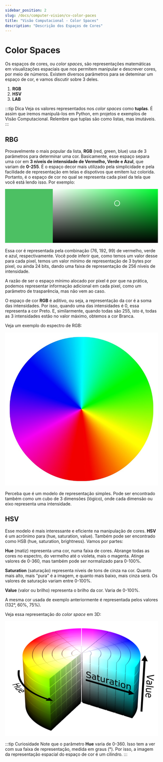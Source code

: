 ```yaml
---
sidebar_position: 2
slug: /docs/computer-vision/cv-color-paces
title: "Visão Computacional - Color Spaces"
description: "Descrição dos Espaços de Cores"
---
```


# Color Spaces

Os espaços de cores, ou *color spaces*, são representações matemáticas em visualizações espaciais que nos permitem manipular e
descrever cores, por meio de números. Existem diversos parâmetros para se deteminar um espaço de cor, e vamos discutir sobre 3 deles.

1. **RGB**
2. **HSV**
3. **LAB**

:::tip Dica
Veja os valores representados nos *color spaces* como **tuplas**. É assim que iremos manipulá-los em Python, em projetos e exemplos de Visão Computacional.
Relembre que tuplas são como listas, mas imutáveis. 
:::

## RBG 

Provavelmente o mais popular da lista, **RGB** (red, green, blue) usa de 3 parâmetros para determinar uma cor. Basicamente, esse espaço separa
uma cor em **3 níveis de intensidade de Vermelho, Verde e Azul**, que variam de **0-255**. É o espaço decor mais utilizado pela simplicidade
e pela facilidade de representação em telas e dispotivos que emitem luz colorida. Portanto, é o espaço de cor no qual se representa cada
pixel da tela que você está lendo isso. Por exemplo:

![4CC063](/img/4CC063.png)

Essa cor é representada pela combinação (76, 192, 99) de vermelho, verde e azul, respectivamente. Você pode inferir que, como temos um valor desse para
cada pixel, temos um valor mínimo de representação de 3 bytes por pixel, ou ainda 24 bits, dando uma faixa de representação de 256 níveis de intensidade.

A razão de ser o espaço mínimo alocado por pixel é por que na prática, podemos representar informação adicional em cada pixel, como um parâmetro de trasparência, mas não vem ao caso.

O espaço de cor **RGB** é aditivo, ou seja, a representação da cor é a soma das intensidades. Por isso, quando uma das intensidades é 0, essa representa
a cor Preto. E, similarmente, quando todas são 255, isto é, todas as 3 intensidades estão no valor máximo, obtemos a cor Branca.

Veja um exemplo do espectro de RGB:

![rgb](/img/rgb.jpg)

Perceba que é um modelo de representação simples. Pode ser encontrado também como um cubo de 3 dimensões (lógico), onde cada dimensão ou eixo 
representa uma intensidade.

## HSV 

Esse modelo é mais interessante e eficiente na manipulação de cores. **HSV** é um acrônimo para (hue, saturation, value). Também pode
ser encontrado como HSB (hue, saturation, brightness). Vamos por partes:

**Hue** (matiz) representa uma cor, numa faixa de cores. Abrange todas as cores no espectro, do vermelho até o violeta, mais o magenta. Atinge
valores de 0-360, mas também pode ser normalizado para 0-100%.

**Saturation** (saturação) representa níveis de tons de cinza na cor. Quanto mais
alto, mais "pura" é a imagem, e quanto mais baixo, mais cinza será. Os valores de saturação variam entre 0-100%.

**Value** (valor ou brilho) representa o brilho da cor. Varia de 0-100%.

A mesma cor usada de exemplo anteriormente é representada pelos valores (132°, 60%, 75%). 

Veja essa representação do *color space* em 3D:

![hsv](/img/hsv.png)

:::tip Curiosidade
Note que o parâmetro **Hue** varia de 0-360. Isso tem a ver com sua faixa de representação, medida em graus (°). Por isso, a imagem
da representação espacial do espaço de cor é um cilindro.
:::